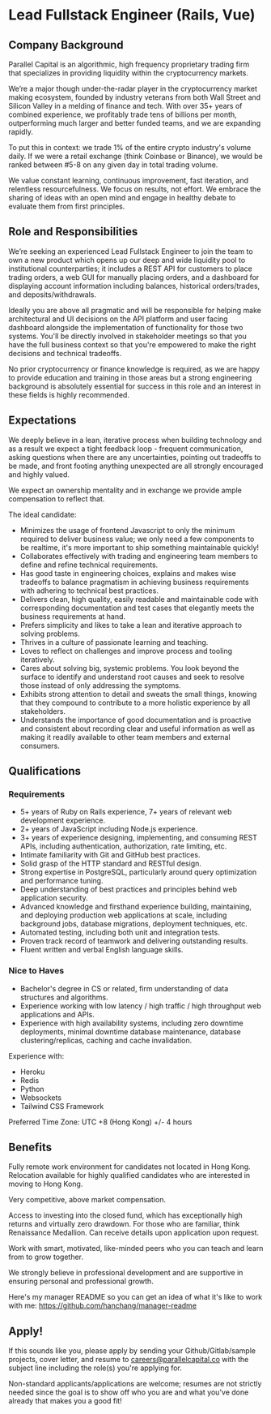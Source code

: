 # Lead Fullstack Engineer (Rails, Vue)

## Company Background
Parallel Capital is an algorithmic, high frequency proprietary trading firm that specializes in providing liquidity within the cryptocurrency markets.

We’re a major though under-the-radar player in the cryptocurrency market making ecosystem, founded by industry veterans from both Wall Street and Silicon Valley in a melding of finance and tech. With over 35+ years of combined experience, we profitably trade tens of billions per month, outperforming much larger and better funded teams, and we are expanding rapidly.

To put this in context: we trade 1% of the entire crypto industry's volume daily. If we were a retail exchange (think Coinbase or Binance), we would be ranked between #5-8 on any given day in total trading volume.

We value constant learning, continuous improvement, fast iteration, and relentless resourcefulness. We focus on results, not effort. We embrace the sharing of ideas with an open mind and engage in healthy debate to evaluate them from first principles.

## Role and Responsibilities

We’re seeking an experienced Lead Fullstack Engineer to join the team to own a new product which opens up our deep and wide liquidity pool to institutional counterparties; it includes a REST API for customers to place trading orders, a web GUI for manually placing orders, and a dashboard for displaying account information including balances, historical orders/trades, and deposits/withdrawals.

Ideally you are above all pragmatic and will be responsible for helping make architectural and UI decisions on the API platform and user facing dashboard alongside the implementation of functionality for those two systems. You'll be directly involved in stakeholder meetings so that you have the full business context so that you're empowered to make the right decisions and technical tradeoffs.

No prior cryptocurrency or finance knowledge is required, as we are happy to provide education and training in those areas but a strong engineering background is absolutely essential for success in this role and an interest in these fields is highly recommended.

## Expectations
We deeply believe in a lean, iterative process when building technology and as a result we expect a tight feedback loop - frequent communication, asking questions when there are any uncertainties, pointing out tradeoffs to be made, and front footing anything unexpected are all strongly encouraged and highly valued.

We expect an ownership mentality and in exchange we provide ample compensation to reflect that.

The ideal candidate:
* Minimizes the usage of frontend Javascript to only the minimum required to deliver business value; we only need a few components to be realtime, it's more important to ship something maintainable quickly!
* Collaborates effectively with trading and engineering team members to define and refine technical requirements.
* Has good taste in engineering choices, explains and makes wise tradeoffs to balance pragmatism in achieving business requirements with adhering to technical best practices.
* Delivers clean, high quality, easily readable and maintainable code with corresponding documentation and test cases that elegantly meets the business requirements at hand.
* Prefers simplicity and likes to take a lean and iterative approach to solving problems.
* Thrives in a culture of passionate learning and teaching.
* Loves to reflect on challenges and improve process and tooling iteratively.
* Cares about solving big, systemic problems. You look beyond the surface to identify and understand root causes and seek to resolve those instead of only addressing the symptoms.
* Exhibits strong attention to detail and sweats the small things, knowing that they compound to contribute to a more holistic experience by all stakeholders.
* Understands the importance of good documentation and is proactive and consistent about recording clear and useful information as well as making it readily available to other team members and external consumers.

## Qualifications

### Requirements
* 5+ years of Ruby on Rails experience, 7+ years of relevant web development experience.
* 2+ years of JavaScript including Node.js experience.
* 3+ years of experience designing, implementing, and consuming REST APIs, including authentication, authorization, rate limiting, etc.
* Intimate familiarity with Git and GitHub best practices.
* Solid grasp of the HTTP standard and RESTful design.
* Strong expertise in PostgreSQL, particularly around query optimization and performance tuning.
* Deep understanding of best practices and principles behind web application security.
* Advanced knowledge and firsthand experience building, maintaining, and deploying production web applications at scale, including background jobs, database migrations, deployment techniques, etc.
* Automated testing, including both unit and integration tests.
* Proven track record of teamwork and delivering outstanding results.
* Fluent written and verbal English language skills.

### Nice to Haves
* Bachelor's degree in CS or related, firm understanding of data structures and algorithms.
* Experience working with low latency / high traffic / high throughput web applications and APIs.
* Experience with high availability systems, including zero downtime deployments, minimal downtime database maintenance, database clustering/replicas, caching and cache invalidation.

Experience with:
* Heroku
* Redis
* Python
* Websockets
* Tailwind CSS Framework

Preferred Time Zone: UTC +8 (Hong Kong) +/- 4 hours

## Benefits
Fully remote work environment for candidates not located in Hong Kong. Relocation available for highly qualified candidates who are interested in moving to Hong Kong.

Very competitive, above market compensation.

Access to investing into the closed fund, which has exceptionally high returns and virtually zero drawdown. For those who are familiar, think Renaissance Medallion. Can receive details upon application upon request.

Work with smart, motivated, like-minded peers who you can teach and learn from to grow together.

We strongly believe in professional development and are supportive in ensuring personal and professional growth.

Here's my manager README so you can get an idea of what it's like to work with me:
https://github.com/hanchang/manager-readme

## Apply!

If this sounds like you, please apply by sending your Github/Gitlab/sample projects, cover letter, and resume to careers@parallelcapital.co with the subject line including the role(s) you're applying for.

Non-standard applicants/applications are welcome; resumes are not strictly needed since the goal is to show off who you are and what you've done already that makes you a good fit!
